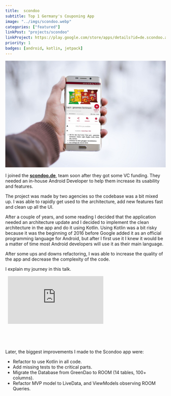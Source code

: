 ```yaml
---
title:  scondoo
subtitle: Top 1 Germany's Couponing App
image: "../imgs/scondoo.webp"
categories: ["featured"]
linkPost: "projects/scondoo"
linkProject: https://play.google.com/store/apps/details?id=de.scondoo.android
priority: 1
badges: [android, kotlin, jetpack]
---
```


![scondoo](../imgs/scondoo.jpeg)

I joined the <b>[scondoo.de](https://scondoo.de)</b>, team soon after they got some VC funding. They needed an in-house Android Developer to help them increase its usability and features.

The project was made by two agencies so the codebase was a bit mixed up. I was able to rapidly get used to the architecture, add new features fast and clean up all the UI.

After a couple of years, and some reading I decided that the application needed an architecture update and I decided to implement the clean architecture in the app and do it using Kotlin. Using Kotlin was a bit risky because it was the beginning of 2016 before Google added it as an official programming language for Android, but after I first use it I knew it would be a matter of time most Android developers will use it as their main language.

After some ups and downs refactoring, I was able to increase the quality of the app and decrease the complexity of the code.

I explain my journey in this talk.

<p/>
&nbsp;

<iframe style="width:1020 !important; height:1000 !important;"  src="https://www.youtube.com/embed/4m774bHxRJE?rel=0" frameborder="0" allow="autoplay; encrypted-media" allowfullscreen></iframe>

<p/>
&nbsp;

<p/>
&nbsp;

Later, the  biggest improvements I made to the Scondoo app were:
* Refactor to use Kotlin in all code.
* Add missing tests to the critical parts.
* Migrate the Database from GreenDao to  ROOM (14 tables, 100+ columns).
* Refactor MVP model to LiveData, and ViewModels observing ROOM Queries.

<p/>
&nbsp;

<p/>
&nbsp;